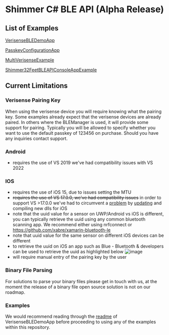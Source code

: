 # Shimmer C# BLE API (Alpha Release)

## List of Examples
[VerisenseBLEDemoApp](https://github.com/ShimmerEngineering/Shimmer-C-API/tree/master/ShimmerBLE/VerisenseBLEDemoApp)

[PasskeyConfigurationApp](https://github.com/ShimmerEngineering/Shimmer-C-API/tree/master/ShimmerBLE/PasskeyConfigurationApp)

[MultiVerisenseExample](https://github.com/ShimmerEngineering/Shimmer-C-API/tree/master/ShimmerBLE/MultiVerisenseExample)

[Shimmer32FeetBLEAPIConsoleAppExample](https://github.com/ShimmerEngineering/Shimmer-C-API/tree/master/ShimmerBLE/Shimmer32FeetBLEAPIConsoleAppExample)

## Current Limitations
### Verisense Pairing Key
When using the verisense device you will require knowing what the pairing key. Some examples already expect that the verisense devices are already paired. In others where the BLEManager is used, it will provide some support for pairing. Typically you will be allowed to specify whether you want to use the default passkey of 123456 on purchase. Should you have any inquiries contact support. 

### Android
- requires the use of VS 2019 we've had compatibility issues with VS 2022

### IOS
- requires the use of iOS 15, due to issues setting the MTU
- ~~requires the use of VS 17.0.0, we've had compatibility issues~~ in order to support VS >17.0.0 we've had to circumvent a [problem](https://developercommunity2.visualstudio.com/t/XamariniOS-getting-FoundationMonoTouch/1610258?space=8) by [updating](https://github.com/ShimmerEngineering/xamarin-bluetooth-le/tree/shimmer_dev) and compiling new dlls for iOS
- note that the uuid value for a sensor on UWP/Android vs iOS is different, you can typically retrieve the uuid using any common bluetooth scanning app. We recommend either using nrfconnect or https://github.com/xabre/xamarin-bluetooth-le
- note that uuid value for the same sensor on different iOS devices can be different
- to retrieve the uuid on iOS an app such as Blue - Bluetooth & developers can be used to retrieve the uuid as highlighted below 
![image](https://user-images.githubusercontent.com/2862032/149056918-270fe963-42e2-470a-9dd7-3e6b7be7eeb0.png)
- will require manual entry of the pairing key by the user


### Binary File Parsing
For solutions to parse your binary files please get in touch with us, at the moment the release of a binary file open source solution is not on our roadmap. 

### Examples
We would recommend reading through the [readme](https://github.com/ShimmerEngineering/Shimmer-C-API/blob/master/ShimmerBLE/VerisenseBLEDemoApp/README.md) of VerisenseBLEDemoApp before proceeding to using any of the examples within this repository.
